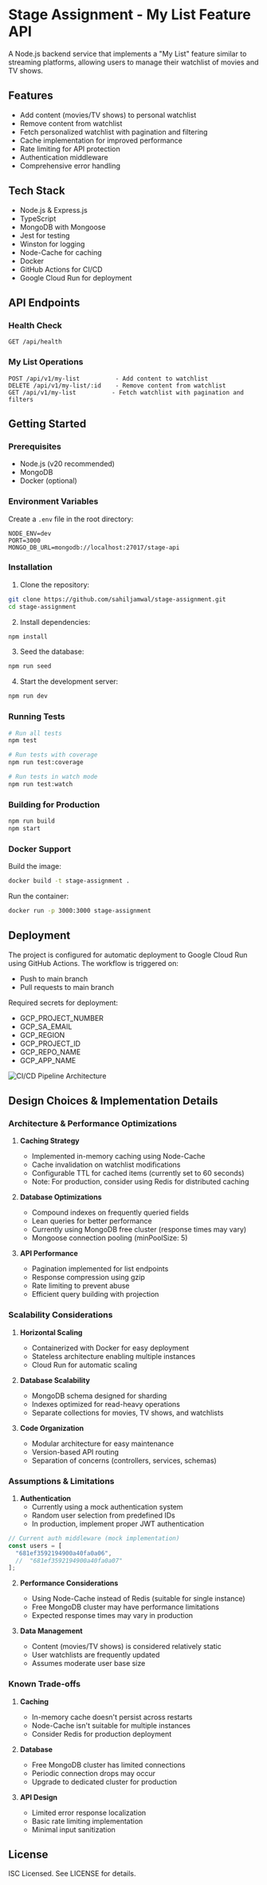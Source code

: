 # Stage Assignment - My List Feature API

A Node.js backend service that implements a "My List" feature similar to streaming platforms, allowing users to manage their watchlist of movies and TV shows.

## Features

- Add content (movies/TV shows) to personal watchlist
- Remove content from watchlist
- Fetch personalized watchlist with pagination and filtering
- Cache implementation for improved performance
- Rate limiting for API protection
- Authentication middleware
- Comprehensive error handling

## Tech Stack

- Node.js & Express.js
- TypeScript
- MongoDB with Mongoose
- Jest for testing
- Winston for logging
- Node-Cache for caching
- Docker
- GitHub Actions for CI/CD
- Google Cloud Run for deployment

## API Endpoints

### Health Check

```
GET /api/health
```

### My List Operations

```
POST /api/v1/my-list          - Add content to watchlist
DELETE /api/v1/my-list/:id    - Remove content from watchlist
GET /api/v1/my-list          - Fetch watchlist with pagination and filters
```

## Getting Started

### Prerequisites

- Node.js (v20 recommended)
- MongoDB
- Docker (optional)

### Environment Variables

Create a `.env` file in the root directory:

```
NODE_ENV=dev
PORT=3000
MONGO_DB_URL=mongodb://localhost:27017/stage-api
```

### Installation

1. Clone the repository:

```bash
git clone https://github.com/sahiljamwal/stage-assignment.git
cd stage-assignment
```

2. Install dependencies:

```bash
npm install
```

3. Seed the database:

```bash
npm run seed
```

4. Start the development server:

```bash
npm run dev
```

### Running Tests

```bash
# Run all tests
npm test

# Run tests with coverage
npm run test:coverage

# Run tests in watch mode
npm run test:watch
```

### Building for Production

```bash
npm run build
npm start
```

### Docker Support

Build the image:

```bash
docker build -t stage-assignment .
```

Run the container:

```bash
docker run -p 3000:3000 stage-assignment
```

## Deployment

The project is configured for automatic deployment to Google Cloud Run using GitHub Actions. The workflow is triggered on:

- Push to main branch
- Pull requests to main branch

Required secrets for deployment:

- GCP_PROJECT_NUMBER
- GCP_SA_EMAIL
- GCP_REGION
- GCP_PROJECT_ID
- GCP_REPO_NAME
- GCP_APP_NAME

![CI/CD Pipeline Architecture](public/ci-cd.png)

## Design Choices & Implementation Details

### Architecture & Performance Optimizations

1. **Caching Strategy**

   - Implemented in-memory caching using Node-Cache
   - Cache invalidation on watchlist modifications
   - Configurable TTL for cached items (currently set to 60 seconds)
   - Note: For production, consider using Redis for distributed caching

2. **Database Optimizations**

   - Compound indexes on frequently queried fields
   - Lean queries for better performance
   - Currently using MongoDB free cluster (response times may vary)
   - Mongoose connection pooling (minPoolSize: 5)

3. **API Performance**
   - Pagination implemented for list endpoints
   - Response compression using gzip
   - Rate limiting to prevent abuse
   - Efficient query building with projection

### Scalability Considerations

1. **Horizontal Scaling**

   - Containerized with Docker for easy deployment
   - Stateless architecture enabling multiple instances
   - Cloud Run for automatic scaling

2. **Database Scalability**

   - MongoDB schema designed for sharding
   - Indexes optimized for read-heavy operations
   - Separate collections for movies, TV shows, and watchlists

3. **Code Organization**
   - Modular architecture for easy maintenance
   - Version-based API routing
   - Separation of concerns (controllers, services, schemas)

### Assumptions & Limitations

1. **Authentication**
   - Currently using a mock authentication system
   - Random user selection from predefined IDs
   - In production, implement proper JWT authentication

```typescript
// Current auth middleware (mock implementation)
const users = [
  "681ef3592194900a40fa0a06",
  //  "681ef3592194900a40fa0a07"
];
```

2. **Performance Considerations**

   - Using Node-Cache instead of Redis (suitable for single instance)
   - Free MongoDB cluster may have performance limitations
   - Expected response times may vary in production

3. **Data Management**
   - Content (movies/TV shows) is considered relatively static
   - User watchlists are frequently updated
   - Assumes moderate user base size

### Known Trade-offs

1. **Caching**

   - In-memory cache doesn't persist across restarts
   - Node-Cache isn't suitable for multiple instances
   - Consider Redis for production deployment

2. **Database**

   - Free MongoDB cluster has limited connections
   - Periodic connection drops may occur
   - Upgrade to dedicated cluster for production

3. **API Design**
   - Limited error response localization
   - Basic rate limiting implementation
   - Minimal input sanitization

## License

ISC Licensed. See LICENSE for details.
